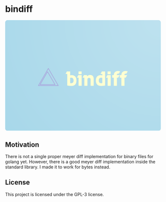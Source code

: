 # bindiff

![Bindiff Logo](./logo.png)

## Motivation

There is not a single proper meyer diff implementation for binary files for golang yet. However, there is a good meyer
diff implementation inside the standard library. I made it to work for bytes instead.

## License

This project is licensed under the GPL-3 license.
